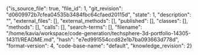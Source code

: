 {"is_source_file": true, "file_id": 1, "git_revision": "d0609972b7cfea04535b3484fbc64cfaed20115d", "state": 1, "description": "", "external_files": [], "external_methods": [], "published": [], "classes": [], "methods": [], "calls": [], "search-terms": [], "filename": "/home/kavia/workspace/code-generation/techsphere-3d-portfolio-14305-14311/README.md", "hash": "e7ed991554ccd82e1b7ba093663d778d", "format-version": 4, "code-base-name": "default", "knowledge_revision": 2}